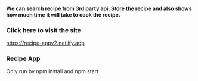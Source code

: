 #### We can search recipe from 3rd party api. Store the recipe and also shows how much time it will take to cook the recipe.


### Click here to visit the site 
https://recipe-appv2.netlify.app

### Recipe App  
Only run by npm install and npm start
